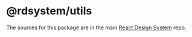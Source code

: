 # @rdsystem/utils

The sources for this package are in the main [React Design System](https://github.com/diegoavieira/rdsystem#readme) repo.
